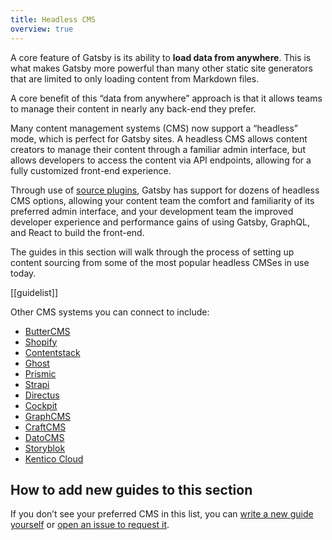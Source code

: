 ```yaml
---
title: Headless CMS
overview: true
---
```


A core feature of Gatsby is its ability to **load data from anywhere**. This is what makes Gatsby more powerful than many other static site generators that are limited to only loading content from Markdown files.

A core benefit of this “data from anywhere” approach is that it allows teams to manage their content in nearly any back-end they prefer.

Many content management systems (CMS) now support a “headless” mode, which is perfect for Gatsby sites. A headless CMS allows content creators to manage their content through a familiar admin interface, but allows developers to access the content via API endpoints, allowing for a fully customized front-end experience.

Through use of [source plugins](/plugins/?=source), Gatsby has support for dozens of headless CMS options, allowing your content team the comfort and familiarity of its preferred admin interface, and your development team the improved developer experience and performance gains of using Gatsby, GraphQL, and React to build the front-end.

The guides in this section will walk through the process of setting up content sourcing from some of the most popular headless CMSes in use today.

[[guidelist]]

Other CMS systems you can connect to include:

- [ButterCMS](https://www.gatsbyjs.org/packages/gatsby-source-buttercms/?=gatsby-source-)
- [Shopify](https://www.gatsbyjs.org/packages/gatsby-source-shopify/?=gatsby-source-)
- [Contentstack](https://www.gatsbyjs.org/packages/gatsby-source-contentstack/?=gatsby-source-)
- [Ghost](https://www.gatsbyjs.org/packages/gatsby-source-ghost/?=gatsby-source-)
- [Prismic](https://www.gatsbyjs.org/packages/gatsby-source-prismic/?=gatsby-source-)
- [Strapi](https://www.gatsbyjs.org/packages/gatsby-source-strapi/?=gatsby-source-)
- [Directus](https://www.gatsbyjs.org/packages/gatsby-source-directus/?=gatsby-source-)
- [Cockpit](https://www.gatsbyjs.org/packages/gatsby-plugin-cockpit/?=gatsby-source-)
- [GraphCMS](https://www.gatsbyjs.org/packages/gatsby-source-graphcms-beta-patch/?=gatsby-source-)
- [CraftCMS](https://www.gatsbyjs.org/packages/gatsby-source-craftcms/?=gatsby-source-)
- [DatoCMS](https://www.gatsbyjs.org/packages/gatsby-source-datocms/?=gatsby-source-)
- [Storyblok](https://www.gatsbyjs.org/packages/gatsby-source-storyblok/?=gatsby-source-)
- [Kentico Cloud](https://www.gatsbyjs.org/packages/gatsby-source-kentico-cloud/?=gatsby-source-)

## How to add new guides to this section

If you don’t see your preferred CMS in this list, you can [write a new guide yourself](/docs/how-to-contribute/) or [open an issue to request it](https://github.com/gatsbyjs/gatsby/issues/new/choose).

